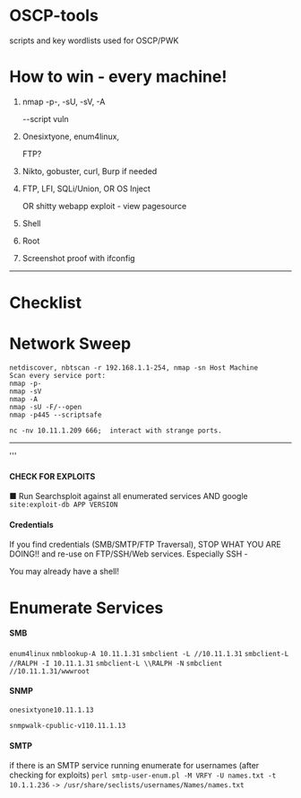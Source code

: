 # OSCP-tools
scripts and key wordlists used for OSCP/PWK

# How to win - every machine!
1. nmap -p-, -sU, -sV, -A 

   --script vuln

2. Onesixtyone, enum4linux,

   FTP?

3. Nikto, gobuster, curl,
Burp if needed

4. FTP, LFI, SQLi/Union, OR OS Inject

   OR 
   shitty webapp exploit - view pagesource

5. Shell
6. Root
7. Screenshot proof with ifconfig


* * *
# Checklist 
# Network Sweep

```
netdiscover, nbtscan -r ​192.168.1.1-254​, nmap -sn Host Machine
Scan every service port: 
nmap -p-
nmap -sV
nmap -A
nmap -sU -F/--open
nmap -p445 --scriptsafe 

nc -nv 10.11.1.209 666;  interact with strange ports.
```

* * *



'''

#### CHECK FOR EXPLOITS
■ Run ​Searchsploit​ against all enumerated services AND google
```site:exploit-db APP VERSION```
#### Credentials
If you find credentials (SMB/SMTP/FTP Traversal), STOP WHAT YOU
ARE DOING!! and re-use on FTP/SSH/Web services. Especially SSH -

You may already have a shell!

# Enumerate Services

#### SMB
```enum4linux```
```nmblookup-A 10.11.1.31```
```smbclient -L //10.11.1.31```
```smbclient-L //RALPH -I 10.11.1.31```
```smbclient-L \\RALPH -N```
```smbclient //10.11.1.31/wwwroot```
#### SNMP
```onesixtyone10.11.1.13```

```snmpwalk-cpublic-v110.11.1.13```
#### SMTP
if there is an SMTP service running enumerate for usernames (after checking for exploits)
```perl smtp-user-enum.pl -M VRFY -U names.txt -t 10.1.1.236```
```-> /usr/share/seclists/usernames/Names/names.txt```
